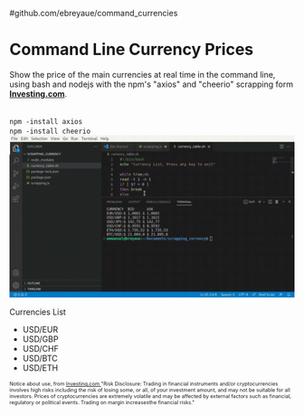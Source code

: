 #github.com/ebreyaue/command_currencies

<span>
<h1>Command Line Currency Prices</h1>
<p>Show the price of the main currencies at real time in the command line, using bash and nodejs with the npm's "axios" and "cheerio" scrapping form <b><a href="https://investing.com">Investing.com</a></b>.
</p></span>
<code>
npm -install axios
npm -install cheerio
</code>
<img src="https://github.com/ebreyaue/command_currencies/blob/main/src/currency.gif?raw=true" alt="visual studio code and command line showing output." with="500">


<p>Currencies List</p>
<ul>
<li>USD/EUR</li>
<li>USD/GBP</li>
<li>USD/CHF</li>
<li>USD/BTC</li>
<li>USD/ETH</li>
</ul>

<span>
<p style="font-size:9px;">
Notice about use, from <a href="https://investing.com">Investing.com </a> 
"Risk Disclosure: Trading in financial instruments and/or cryptocurrencies involves high risks including the risk of losing some, or all, of your investment amount, and may not be suitable for all investors. Prices of cryptocurrencies are extremely volatile and may be affected by external factors such as financial, regulatory or political events. Trading on margin increasesthe financial risks." 
</p>
</span>
